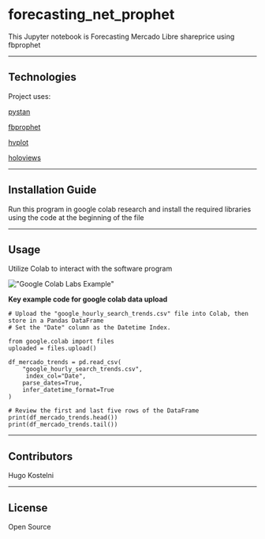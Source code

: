 # forecasting_net_prophet


This Jupyter notebook is Forecasting Mercado Libre shareprice using fbprophet


---

## Technologies

Project uses:

[pystan](https://pystan.readthedocs.io/en/latest/)

[fbprophet](https://facebook.github.io/prophet/)

[hvplot](https://hvplot.holoviz.org/)

[holoviews](https://holoviews.org/)




---

## Installation Guide

Run this program in google colab research and install the required libraries using the code at the beginning of the file


---

## Usage

Utilize Colab to interact with the software program

!["Google Colab Labs Example"](https://www.tutorialspoint.com/google_colab/images/colab_search.jpg)

**Key example code for google colab data upload**
```
# Upload the "google_hourly_search_trends.csv" file into Colab, then store in a Pandas DataFrame
# Set the "Date" column as the Datetime Index.

from google.colab import files
uploaded = files.upload()

df_mercado_trends = pd.read_csv(
    "google_hourly_search_trends.csv",
     index_col="Date", 
    parse_dates=True, 
    infer_datetime_format=True
)

# Review the first and last five rows of the DataFrame
print(df_mercado_trends.head())
print(df_mercado_trends.tail())
```

---

## Contributors

Hugo Kostelni

---

## License

Open Source
